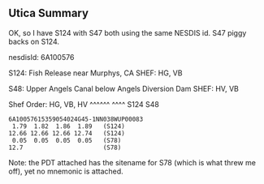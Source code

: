 Utica Summary
--------------

OK, so I have S124 with S47 both using the same NESDIS id.  S47 piggy backs on S124. 

nesdisId:       6A100576

S124:           Fish Release near Murphys, CA
SHEF:           HG, VB

S48:            Upper Angels Canal below Angels Diversion Dam
SHEF:           HV, VB


Shef Order:     HG, VB, HV
                ^^^^^^  ^^^^
                 S124   S48
                        
```
6A10057615359054024G45-1NN038WUP00083
 1.79  1.82  1.86  1.89   (S124)
12.66 12.66 12.66 12.74   (S124) 
 0.05  0.05  0.05  0.05   (S78)
12.7                      (S78)
```

Note: the PDT attached has the sitename for S78 (which is what threw
me off), yet no mnemonic is attached. 
